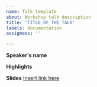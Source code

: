 ```yaml
---
name: Talk template
about: Workshop talk description
title: 'TITLE_OF_THE_TALK'
labels: documentation
assignees: ''

---
```


**Speaker's name**

**Highlights**

**Slides**
[Insert link here](https://github.com/euroargodev)
